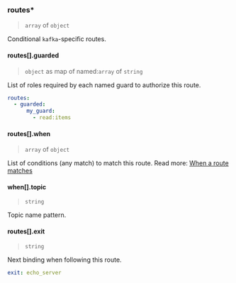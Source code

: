 ### routes\*

> `array` of `object`

Conditional `kafka`-specific routes.

#### routes[].guarded

> `object` as map of named:`array` of `string`

List of roles required by each named guard to authorize this route.

```yaml
routes:
  - guarded:
      my_guard:
        - read:items
```

#### routes[].when

> `array` of `object`

List of conditions (any match) to match this route.
Read more: [When a route matches](../../../../../concepts/bindings.md#when-a-route-matches)

#### when[].topic

> `string`

Topic name pattern.

#### routes[].exit

> `string`

Next binding when following this route.

```yaml
exit: echo_server
```
